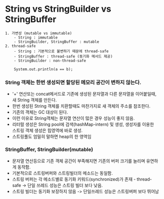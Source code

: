 # String vs StringBuilder vs StringBuffer
    1. 가변성 (mutable vs immutable)
        - String : immutable
        - StringBuilder, StringBuffer : mutable
    2. thread-safe
        - String : 기본적으로 불변하기 때문에 thread-safe 
        - StringBuffer : thread-safe (동기화 메서드 제공)
        - StringBuilder : non-thread-safe
        
        System.out.println(a == b);

### String 객체는 한번 생성되면 할당된 메모리 공간이 변하지 않는다.
- '+' 연산또는 concat메서드로 기존에 생성된 문자열과 다른 문자열을 이어붙일때, 새 String 객체를 만든다.
- 한번 생성된 String 객체를 치환할때도 마찬가지로 새 객체의 주소를 참조한다.
- 기존의 객체는 GC 대상이 된다.
- 이런 이유로 String객체는 문자열 연산이 많은 경우 성능이 좋지 않음.
- 리터럴 생성은 String pool에 검색(hashMap-intern) 및 생성, 생성자를 이용한 스트링 객체 생성은 힙영역에 바로 생성. 
- 스트링풀도 엄밀히 말하면 heap의 한 영역임

### StringBuffer, StringBuilder(mutable)
- 문자열 연산등으로 기존 객체 공간이 부족해지면 기존의 버퍼 크기를 늘리며 유연하게 동작함.
- 기본적으로 스트링버퍼와 스트링빌더의 메소드는 동일함.
- 스트링 버퍼는 각 메소드별로 동기화 키워드(synchronized)가 존재 - thread-safe -> 단일 쓰레드 성능은 스트링 빌더 보다 낮음.
- 스트링 빌더는 동기화 보장하지 않음 -> 단일쓰레드 성능은 스트링버퍼 보다 뛰어남